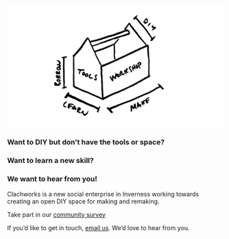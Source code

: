![toolsworkshop](/toolsworkshop.png)

### Want to DIY but don’t have the tools or space? 
### Want to learn a new skill?
### We want to hear from you!

Clachworks is a new social enterprise in Inverness working towards creating an open DIY space for making and remaking.

Take part in our [community survey](https://s.surveyplanet.com/qAIb34M0h)

If you’d like to get in touch, [email us](mailto:clachworks@gmail.com).
We’d love to hear from you.


